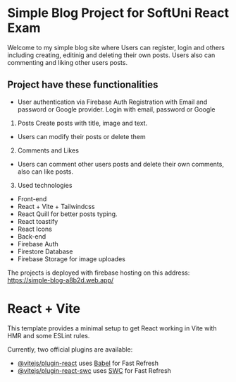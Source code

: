 Simple Blog Project for SoftUni React Exam
==========================================
Welcome to my simple blog site where Users can register, login and others including creating, editinig and deleting their own posts.
Users also can commenting and liking other users posts.

Project have these functionalities
----------------------------------
* User authentication via Firebase Auth
Registration with Email and password or Google provider.
Login with email, password or Google
1.  Posts
Create posts with title, image and text.
* Users can modify their posts or delete them
2. Comments and Likes
* Users can comment other users posts and delete their own comments, also can like posts.
3. Used technologies
* Front-end
* React + Vite + Tailwindcss
* React Quill for better posts typing.
* React toastify 
* React Icons
* Back-end
* Firebase Auth
* Firestore Database
* Firebase Storage for image uploades

The projects is deployed with firebase hosting on this address: https://simple-blog-a8b2d.web.app/

# React + Vite

This template provides a minimal setup to get React working in Vite with HMR and some ESLint rules.

Currently, two official plugins are available:

- [@vitejs/plugin-react](https://github.com/vitejs/vite-plugin-react/blob/main/packages/plugin-react/README.md) uses [Babel](https://babeljs.io/) for Fast Refresh
- [@vitejs/plugin-react-swc](https://github.com/vitejs/vite-plugin-react-swc) uses [SWC](https://swc.rs/) for Fast Refresh
